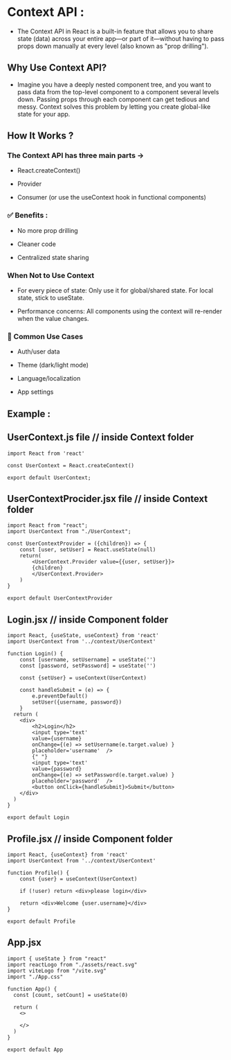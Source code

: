 # Context API :
- The Context API in React is a built-in feature that allows you to share state (data) across your entire app—or part of it—without having to pass props down manually at every level (also known as "prop drilling").

## Why Use Context API? 
- Imagine you have a deeply nested component tree, and you want to pass data from the top-level component to a component several levels down. Passing props through each component can get tedious and messy. Context solves this problem by letting you create global-like state for your app.

## How It Works ?
### The Context API has three main parts ->
- React.createContext()

- Provider

- Consumer (or use the useContext hook in functional components)

### ✅ Benefits :
- No more prop drilling

- Cleaner code

- Centralized state sharing

###  When Not to Use Context
- For every piece of state: Only use it for global/shared state. For local state, stick to useState.

- Performance concerns: All components using the context will re-render when the value changes.

### 🧰 Common Use Cases
- Auth/user data

- Theme (dark/light mode)

- Language/localization

- App settings

## Example :
## UserContext.js file // inside Context folder
```
import React from 'react'

const UserContext = React.createContext()

export default UserContext;
```

## UserContextProcider.jsx file // inside Context folder
```
import React from "react";
import UserContext from "./UserContext";

const UserContextProvider = ({children}) => {
    const [user, setUser] = React.useState(null)
    return(
        <UserContext.Provider value={{user, setUser}}>
        {children}
        </UserContext.Provider>
    )
}

export default UserContextProvider
```

## Login.jsx // inside Component folder
```
import React, {useState, useContext} from 'react'
import UserContext from '../context/UserContext'

function Login() {
    const [username, setUsername] = useState('')
    const [password, setPassword] = useState('')

    const {setUser} = useContext(UserContext)

    const handleSubmit = (e) => {
        e.preventDefault()
        setUser({username, password})
    }
  return (
    <div>
        <h2>Login</h2>
        <input type='text'
        value={username}
        onChange={(e) => setUsername(e.target.value) }
        placeholder='username'  />
        {" "}
        <input type='text' 
        value={password}
        onChange={(e) => setPassword(e.target.value) }
        placeholder='password'  />
        <button onClick={handleSubmit}>Submit</button>
    </div>
  )
}

export default Login
```

## Profile.jsx // inside Component folder
```
import React, {useContext} from 'react'
import UserContext from '../context/UserContext'

function Profile() {
    const {user} = useContext(UserContext)
    
    if (!user) return <div>please login</div>

    return <div>Welcome {user.username}</div>
}

export default Profile
```

## App.jsx
```
import { useState } from "react"
import reactLogo from "./assets/react.svg"
import viteLogo from "/vite.svg"
import "./App.css"

function App() {
  const [count, setCount] = useState(0)

  return (
    <>
    
    </>
  )
}

export default App
```

